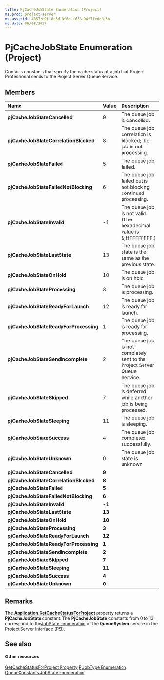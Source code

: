 ```yaml
---
title: PjCacheJobState Enumeration (Project)
ms.prod: project-server
ms.assetid: 48572c9f-8c3d-8f6d-f633-94f7fedcfe3b
ms.date: 06/08/2017
---
```



# PjCacheJobState Enumeration (Project)
Contains constants that specify the cache status of a job that Project Professional sends to the Project Server Queue Service.

## Members



|**Name**|**Value**|**Description**|
|:-----|:-----|:-----|
|**pjCacheJobStateCancelled**|9|The queue job is cancelled.|
|**pjCacheJobStateCorrelationBlocked**|8|The queue job correlation is blocked; the job is not processing.|
|**pjCacheJobStateFailed**|5|The queue job failed.|
|**pjCacheJobStateFailedNotBlocking**|6|The queue job failed but is not blocking continued processing.|
|**pjCacheJobStateInvalid**|-1|The queue job is not valid. (The hexadecimal value is &;HFFFFFFFF.)|
|**pjCacheJobStateLastState**|13|The queue job state is the same as the previous state.|
|**pjCacheJobStateOnHold**|10|The queue job is on hold.|
|**pjCacheJobStateProcessing**|3|The queue job is processing.|
|**pjCacheJobStateReadyForLaunch**|12|The queue job is ready for launch.|
|**pjCacheJobStateReadyForProcessing**|1|The queue job is ready for processing.|
|**pjCacheJobStateSendIncomplete**|2|The queue job is not completely sent to the Project Server Queue Service.|
|**pjCacheJobStateSkipped**|7|The queue job is deferred while another job is being processed.|
|**pjCacheJobStateSleeping**|11|The queue job is sleeping.|
|**pjCacheJobStateSuccess**|4|The queue job completed successfully.|
|**pjCacheJobStateUnknown**|0|The queue job state is unknown.|
|**pjCacheJobStateCancelled**|**9**||
|**pjCacheJobStateCorrelationBlocked**|**8**||
|**pjCacheJobStateFailed**|**5**||
|**pjCacheJobStateFailedNotBlocking**|**6**||
|**pjCacheJobStateInvalid**|**-1**||
|**pjCacheJobStateLastState**|**13**||
|**pjCacheJobStateOnHold**|**10**||
|**pjCacheJobStateProcessing**|**3**||
|**pjCacheJobStateReadyForLaunch**|**12**||
|**pjCacheJobStateReadyForProcessing**|**1**||
|**pjCacheJobStateSendIncomplete**|**2**||
|**pjCacheJobStateSkipped**|**7**||
|**pjCacheJobStateSleeping**|**11**||
|**pjCacheJobStateSuccess**|**4**||
|**pjCacheJobStateUnknown**|**0**||

## Remarks

The **[Application.GetCacheStatusForProject](application-getcachestatusforproject-property-project.md)** property returns a **PjCacheJobState** constant. The **PjCacheJobState** constants from 0 to 13 correspond to the[JobState enumeration](http://msdn.microsoft.com/en-us/library/websvcqueuesystem.jobstate_di_pj14mref%28office.15%29.aspx) of the **QueueSystem** service in the Project Server Interface (PSI).


## See also


#### Other resources


[GetCacheStatusForProject Property](application-getcachestatusforproject-property-project.md)
[PjJobType Enumeration](pjjobtype-enumeration-project.md)
[QueueConstants.JobState enumeration](http://msdn.microsoft.com/en-us/library/microsoft.office.project.server.library.queueconstants.jobstate_di_pj14mref%28office.15%29.aspx)
